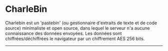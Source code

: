 # CharleBin
Charlebin est un 'pastebin' (ou gestionnaire d'extraits de texte et de code source) minimaliste et open source, dans lequel le serveur n'a aucune connaissance des données envoyées. Les données sont chiffrées/déchiffrées le navigateur par un chiffrement AES 256 bits.
***